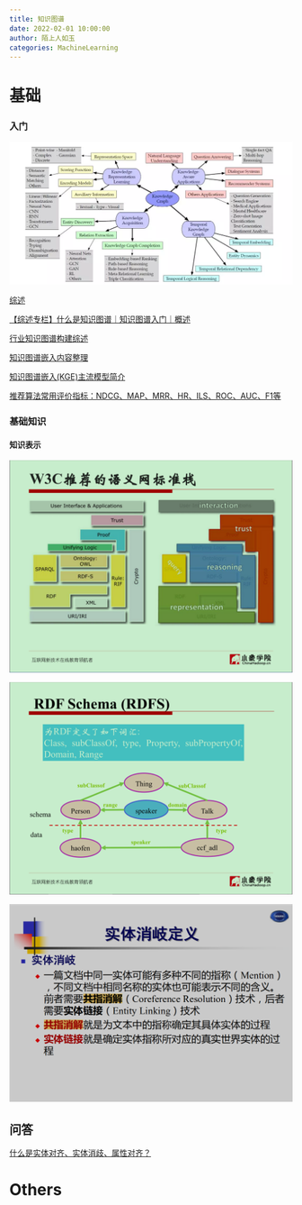 ```yaml
---
title: 知识图谱
date: 2022-02-01 10:00:00
author: 陌上人如玉
categories: MachineLearning
---
```


# 基础

### 入门

![](https://raw.githubusercontent.com/ConanSteve/images/master/blog/202204011540036.png)

 

[综述](https://mp.weixin.qq.com/s?__biz=MzU2OTA0NzE2NA==&mid=2247520757&idx=1&sn=b2142d51162be1a7cd630623d3a5c7fc&chksm=fc8670e6cbf1f9f06b2e32468e3109202268b74965e36c1c7a98cf6e5c4c99e195a9c3d483b8&mpshare=1&scene=1&srcid=&sharer_sharetime=1582011815888&sharer_shareid=c73d81b0370cc4a939bc9898cb9ca485&key=0b4875c6227cfa50ef3708eb15d4ec4cb98b5d8bbb54f86c9fa3b46820dfca11663e96eb4e6a4b178ec2250c4bb5748342c95a236af7465b5feec5d85dc84b967a3676828a7654dcddb04d4652ba5ab7f658154d844964b9ac321371a0f45b7c9801b19a418822c09207ee24c11a8418f9e67995d28a3ceac46b08e7d4d4335d&ascene=1&uin=MjkwMTY1ODIzMw==&devicetype=Windows+10+x64&version=6300002f&lang=zh_CN&exportkey=A+RxICSniseW5jejXRKFTRU=&pass_ticket=0RH8B4gIIB4Lo+uaoUXRwutVMQCH1DZpMpAT7TQ6kCkstYyHUtZIs74ekPcxbpMW&wx_header=0)

[【综述专栏】什么是知识图谱｜知识图谱入门｜概述](https://mp.weixin.qq.com/s/bDsJFK3LFZjwaMxJiiBUcg)

[行业知识图谱构建综述](https://mp.weixin.qq.com/s?__biz=MzIwMTc4ODE0Mw==&mid=2247515135&idx=1&sn=e1b9a4f8155cc5f27113ec7d1004095a&chksm=96ea647fa19ded69e43302da581c91486430acba9525925354f9b6e7a12a1d7a69beb0d5766b&mpshare=1&scene=1&srcid=1214xRFBwrGRRe8mLwzm63yu&sharer_sharetime=1607934829013&sharer_shareid=17ccc67fa19a9e5072981fc1f40eec60&key=53f955594eae8e1b1532bea5c139a3b43c773f9910ae9af3f3179769ea972f44786fbcb3e81ed3cc8536a698b542f30d0038950c0585b673ca310cdebdff06b09db173671f9f7772049afbc7278f495e298677c3a224105ccb3b3e256e90db69da2fc1359ae7e65c1980ecfda1d6265a4a0cc711db98ea618c29116249cfdd53&ascene=1&uin=MjkwMTY1ODIzMw==&devicetype=Windows+10+x64&version=63000039&lang=zh_CN&exportkey=A4CgOZJ0s9nCDDFN6Iw+dk4=&pass_ticket=Q6YMzN1QllFrS0nE4D/7EGMoGjbyZHskrvM/O1f2U9Omx91MBQm3o8YWgsSjdgZB&wx_header=0)

 [知识图谱嵌入内容整理](https://blog.csdn.net/weixin_44343544/article/details/107548092)

 [知识图谱嵌入(KGE)主流模型简介](https://weizhixiaoyi.com/archives/463.html)

 [推荐算法常用评价指标：NDCG、MAP、MRR、HR、ILS、ROC、AUC、F1等](https://blog.csdn.net/qq_40006058/article/details/89432773)

### 基础知识

#### 知识表示

![](https://raw.githubusercontent.com/ConanSteve/images/master/blog/202204011540037.png)

 

![](https://raw.githubusercontent.com/ConanSteve/images/master/blog/202204011540038.png)

![](https://raw.githubusercontent.com/ConanSteve/images/master/blog/202204011540039.png)



 

## 问答

[什么是实体对齐、实体消歧、属性对齐？](https://blog.csdn.net/broccoli2/article/details/102531077)

# Others